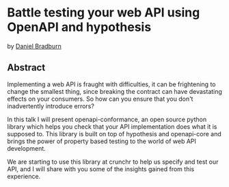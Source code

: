 Battle testing your web API using OpenAPI and hypothesis
========================================================

by [Daniel Bradburn](https://github.com/danielbradburn)

Abstract
--------

Implementing a web API is fraught with difficulties, it can be 
frightening to change the smallest thing, since breaking the contract
can have devastating effects on your consumers. So how can you ensure 
that you don't inadvertently introduce errors?

In this talk I will present openapi-conformance, an open source python 
library which helps you check that your API implementation does what it 
is supposed to. This library is built on top of hypothesis and 
openapi-core and brings the power of property based testing to the world
of web API development.

We are starting to use this library at crunchr to help 
us specify and test our API, and I will share with you some of the 
insights gained from this experience. 
